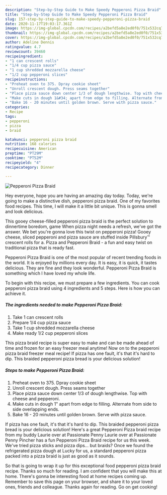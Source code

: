 ```yaml
---
description: "Step-by-Step Guide to Make Speedy Pepperoni Pizza Braid"
title: "Step-by-Step Guide to Make Speedy Pepperoni Pizza Braid"
slug: 157-step-by-step-guide-to-make-speedy-pepperoni-pizza-braid
date: 2020-11-17T19:03:17.361Z
image: https://img-global.cpcdn.com/recipes/a2befd5a8e2ed0f0/751x532cq70/pepperoni-pizza-braid-recipe-main-photo.jpg
thumbnail: https://img-global.cpcdn.com/recipes/a2befd5a8e2ed0f0/751x532cq70/pepperoni-pizza-braid-recipe-main-photo.jpg
cover: https://img-global.cpcdn.com/recipes/a2befd5a8e2ed0f0/751x532cq70/pepperoni-pizza-braid-recipe-main-photo.jpg
author: Adeline Dennis
ratingvalue: 4.7
reviewcount: 39460
recipeingredient:
- "1 can crescent rolls"
- "1/4 cup pizza sauce"
- "1 cup shredded mozzarella cheese"
- "1/2 cup pepperoni slices"
recipeinstructions:
- "Preheat oven to 375. Dpray cookie sheet"
- "Unroll crescent dough. Press seams together"
- "Place pizza sauce down center 1/3 of dough lengthwise. Top with cheese and pepperoni."
- "Make cuts in dough 1&#34; apart from edge to filling. Alternate from side to side overlapping ends."
- "Bake 16 - 20 minutes until golden brown. Serve with pizza sauce."
categories:
- Recipe
tags:
- pepperoni
- pizza
- braid

katakunci: pepperoni pizza braid 
nutrition: 168 calories
recipecuisine: American
preptime: "PT29M"
cooktime: "PT52M"
recipeyield: "4"
recipecategory: Dinner

---
```



![Pepperoni Pizza Braid](https://img-global.cpcdn.com/recipes/a2befd5a8e2ed0f0/751x532cq70/pepperoni-pizza-braid-recipe-main-photo.jpg)

Hey everyone, hope you are having an amazing day today. Today, we're going to make a distinctive dish, pepperoni pizza braid. One of my favorites food recipes. This time, I will make it a little bit unique. This is gonna smell and look delicious.

This gooey cheese-filled pepperoni pizza braid is the perfect solution to dinnertime boredom, game When pizza night needs a refresh, we&#39;ve got the answer. We bet you&#39;re gonna love this twist on pepperoni pizza! Gooey cheese, sliced pepperoni and pizza sauce are stuffed inside Pillsbury™ crescent rolls for a. Pizza and Pepperoni Braid - a fun and easy twist on traditional pizza that is ready fast.

Pepperoni Pizza Braid is one of the most popular of recent trending foods in the world. It is enjoyed by millions every day. It is easy, it is quick, it tastes delicious. They are fine and they look wonderful. Pepperoni Pizza Braid is something which I have loved my whole life.


To begin with this recipe, we must prepare a few ingredients. You can cook pepperoni pizza braid using 4 ingredients and 5 steps. Here is how you can achieve it.

<!--inarticleads1-->

##### The ingredients needed to make Pepperoni Pizza Braid:

1. Take 1 can crescent rolls
1. Prepare 1/4 cup pizza sauce
1. Take 1 cup shredded mozzarella cheese
1. Make ready 1/2 cup pepperoni slices


This pizza braid recipe is super easy to make and can be made ahead of time and frozen for an easy freezer meal anytime! Now on to the pepperoni pizza braid freezer meal recipe! If pizza has one fault, it&#39;s that it&#39;s hard to dip. This braided pepperoni pizza bread is your delicious solution! 

<!--inarticleads2-->

##### Steps to make Pepperoni Pizza Braid:

1. Preheat oven to 375. Dpray cookie sheet
1. Unroll crescent dough. Press seams together
1. Place pizza sauce down center 1/3 of dough lengthwise. Top with cheese and pepperoni.
1. Make cuts in dough 1&#34; apart from edge to filling. Alternate from side to side overlapping ends.
1. Bake 16 - 20 minutes until golden brown. Serve with pizza sauce.


If pizza has one fault, it&#39;s that it&#39;s hard to dip. This braided pepperoni pizza bread is your delicious solution! Here&#39;s a great Pepperoni Pizza braid recipe from my buddy Laurie over at Passionate Penny Laurie over at Passionate Penny Pincher has a fun Pepperoni Pizza Braid recipe for us this week. We&#39;ve tried pizza sticks and pizza dips… but braids? Once we found the refrigerated pizza dough at Lucky for us, a standard pepperoni pizza packed into a pizza braid is just as good as it sounds. 

So that is going to wrap it up for this exceptional food pepperoni pizza braid recipe. Thanks so much for reading. I am confident that you will make this at home. There's gonna be interesting food at home recipes coming up. Remember to save this page on your browser, and share it to your loved ones, friends and colleague. Thanks again for reading. Go on get cooking!
